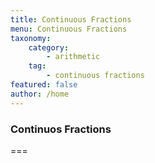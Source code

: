 ```yaml
---
title: Continuous Fractions
menu: Continuous Fractions
taxonomy:
    category:
        - arithmetic
    tag:
        - continuous fractions
featured: false
author: /home
---
```


### Continuos Fractions


===


